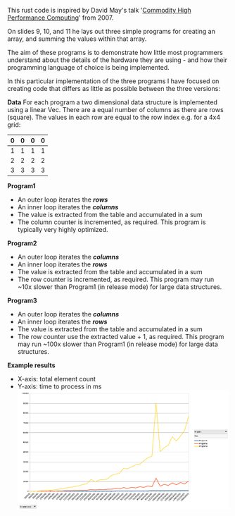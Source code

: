 This rust code is inspired by David May's talk '[Commodity High Performance Computing](http://people.cs.bris.ac.uk/~dave/benhpc.pdf)' from 2007.

On slides 9, 10, and 11 he lays out three simple programs for creating an array, and summing the values within that array. 

The aim of these programs is to demonstrate how little most programmers understand about the details of the hardware they are using - and how their programming language of choice is being implemented.

In this particular implementation of the three programs I have focused on creating code that differs as little as possible between the three versions:

**Data**
For each program a two dimensional data structure is implemented using a linear Vec. There are a equal number of columns as there are rows (square). The values in each row are equal to the row index e.g. for a 4x4 grid:

| 0   | 0   | 0   | 0   |
| --- | --- | --- | --- |
| 1   | 1   | 1   | 1   |
| 2   | 2   | 2   | 2   |
| 3   | 3   | 3   | 3   |
**Program1**
- An outer loop iterates the ***rows***
- An inner loop iterates the ***columns***
- The value is extracted from the table and accumulated in a sum
- The column counter is incremented, as required.
This program is typically very highly optimized.

**Program2**
- An outer loop iterates the ***columns***
- An inner loop iterates the ***rows***
- The value is extracted from the table and accumulated in a sum
- The row counter is incremented, as required.
This program may run ~10x slower than Program1 (in release mode) for large data structures.

**Program3**
- An outer loop iterates the ***columns***
- An inner loop iterates the ***rows***
- The value is extracted from the table and accumulated in a sum
- The row counter use the extracted value + 1, as required.
This program may run ~100x slower than Program1 (in release mode) for large data structures.

**Example results**
- X-axis: total element count
- Y-axis: time to process in ms
![Results](Results.png)
